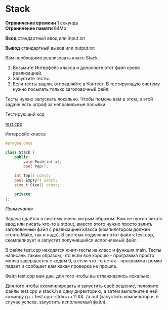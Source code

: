 # Stack

**Ограничение времени** 1 секунда  
**Ограничение памяти**  64Mb

**Ввод**    стандартный ввод или input.txt

**Вывод**   стандартный вывод или output.txt

Вам необходимо реализовать класс Stack.
1. Возьмите Интерфейс класса и дополните этот файл своей реализацией. 
2. Запустите тесты.
3. Если тесты зашли, отправляйте в Контест. В тестирующую систему нужно посылать только заголовочный файл.

Тесты нужно запускать локально. Чтобы помочь вам в этом, в этой задаче есть штраф за неправильные посылки.

Тестирующий код

[test.cpp](test.cpp)

Интерфейс класса

```cpp
#pragma once

class Stack {
    public:
        void Push(int x);
        bool Pop();

    int Top() const;
    bool Empty() const;
    size_t Size() const;

    private:
};
```

*Примечания*

Задача сдаётся в систему очень хитрым образом. Вам не нужно читать ввод или писать что-то в stdout, вместо этого нужно просто залить заголовочный файл с реализацией класса (компилятором должен стоять Make, так и надо).
В система подключит этот файл к test.cpp, скомпилирует и запустит получившийся исполняемый файл.

В файле test.cpp находятся юнит-тесты на класс и функция main. Тесты написаны таким образом, что если все хорошо - программа просто молча завершается с кодом 0, а если что-то нетак - программа громко падает и сообщает вам какая проверка не прошла.

Файл test.cpp вам дан, для того чтобы вы отлаживались локально.

Для того чтобы скомпилировать и запустить своё решение, положите файлы test.cpp и stack.h в одну директорию, а затем выполните в ней команду g++ test.cpp -std=c++11 && ./a.out (запустить компилятор и, в случае успеха, запустить исполняемый файл).

